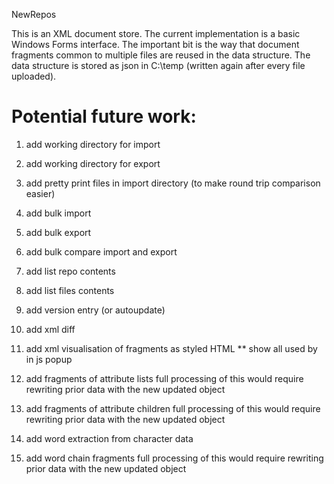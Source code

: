 NewRepos

This is an XML document store. The current implementation is a basic Windows Forms interface. The important bit is the way that document fragments common to multiple files are reused in the data structure.
The data structure is stored as json in C:\temp (written again after every file uploaded).

Potential future work:
======================
1. add working directory for import
2. add working directory for export
3. add pretty print files in import directory (to make round trip comparison easier)
4. add bulk import
5. add bulk export
6. add bulk compare import and export
7. add list repo contents
8. add list files contents

9. add version entry (or autoupdate)
10. add xml diff 
11. add xml visualisation of fragments as styled HTML **
   show all used by in js popup

12. add fragments of attribute lists
   full processing of this would require rewriting prior data with the new updated object
13. add fragments of attribute children
   full processing of this would require rewriting prior data with the new updated object
14. add word extraction from character data
15. add word chain fragments
   full processing of this would require rewriting prior data with the new updated object


